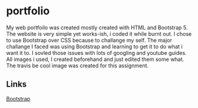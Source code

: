 # portfolio


My web portfoilo was created mostly created with HTML and Bootstrap 5. The website is very simple yet works-ish, i coded it while burnt out. I chose to use Bootstrap over CSS because to challange my self. The major challange I faced was using Bootstrap and learning to get it to do what i want it to. I sovled those issues with lots of googling and youtube guides. All images i used, I created beforehand and just edited them some what. The travis be cool image was created for this assignment.  

## Links
[Bootstrap](https://getbootstrap.com/)